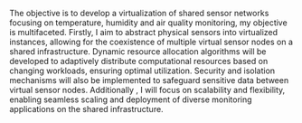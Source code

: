 The objective is to develop a virtualization of shared sensor networks focusing on temperature, humidity and air quality
monitoring, my objective is multifaceted. Firstly, I aim to abstract physical sensors into virtualized instances, allowing for
the coexistence of multiple virtual sensor nodes on a shared infrastructure. Dynamic resource allocation algorithms will be
developed to adaptively distribute computational resources based on changing workloads, ensuring optimal utilization. Security
and isolation mechanisms will also be implemented to safeguard sensitive data between virtual sensor nodes.
Additionally , I will focus on scalability and flexibility, enabling seamless scaling and deployment of diverse monitoring
applications on the shared infrastructure.
